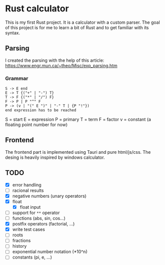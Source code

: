 # Rust calculator
This is my first Rust project. It is a calculator with a custom parser. The goal of this project is for me to learn a bit of Rust and to get familiar with its syntax. 

## Parsing
I created the parsing with the help of this article: https://www.engr.mun.ca/~theo/Misc/exp_parsing.htm

### Grammar
```
S -> E end
E -> T {("+" | "-") T}
T -> F {("*" | "/") F}
F -> P | P "^" F
P -> (v | "(" E ")" | "-" T | {P "!"})
end expression has to be reached
```
S = start
E = expression
P = primary
T = term
F = factor
v = constant (a floating point number for now)

## Frontend
The frontend part is implemented using Tauri and pure html/js/css. The desing is heavily inspired by windows calculator. 

## TODO
- [x] error handling 
- [ ] racional results
- [x] negative numbers (unary operators)
- [x] float
	- [x] float input
- [ ] support for `**` operator
- [ ] functions (abs, sin, cos...)
- [x] postfix operators (factorial, ...)
- [x] write test cases
- [ ] roots
- [ ] fractions
- [ ] history
- [ ] exponential number notation (\*10^n)
- [ ] constants (pi, e, ...)